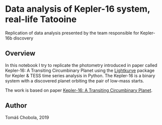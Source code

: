 # Data analysis of Kepler-16 system, real-life Tatooine
Replication of data analysis presented by the team responsible for Kepler-16b discovery

## Overview

In this notebook I try to replicate the photometry introduced in paper called Kepler-16: A Transiting Circumbinary Planet using the [Lightkurve](https://github.com/KeplerGO/lightkurve) package for Kepler & TESS time series analysis in Python. The Kepler-16 is a binary system with a discovered planet orbiting the pair of low-mass starts.

The work is based on paper [Kepler-16: A Transiting Circumbinary Planet](https://arxiv.org/pdf/1109.3432.pdf).

## Author
Tomáš Chobola, 2019
